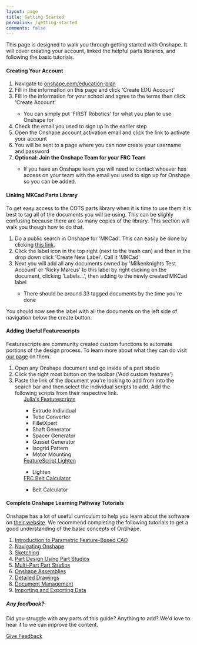 ```yaml
---
layout: page
title: Getting Started
permalink: /getting-started
comments: false
---
```


<!-- Left side -->
<div class="row justify-content-between">
    <div class="col-md-8 pr-5">
        <p>This page is designed to walk you through getting started with Onshape. It will cover creating your account, linked the helpful parts libraries, and following the basic tutorials.</p>
        <div id="account">
            <h4>Creating Your Account</h4>
            <ol>
                <li>Navigate to <a target="_blank" rel="noopener noreferrer" href="https://www.onshape.com/education-plan">onshape.com/education-plan</a></li>
                <li>Fill in the information on this page and click 'Create EDU Account'</li>
                <li>Fill in the information for your school and agree to the terms then click 'Create Account'</li>
                <ul><li>You can simply put 'FIRST Robotics' for what you plan to use Onshape for</li></ul>
                <li>Check the email you used to sign up in the earlier step</li>
                <li>Open the Onshape account activation email and click the link to activate your account</li>
                <li>You will be sent to a page where you can now create your username and password</li>
                <li><b>Optional: Join the Onshape Team for your FRC Team</b></li>
                <ul><li>If you have an Onshape team you will need to contact whoever has access on your team with the email you used to sign up for Onshape so you can be added.</li></ul>
                </ol>
        </div>
        <div id="mkcad">
            <h4>Linking MKCad Parts Library</h4>
            <p>To get easy access to the COTS parts library when it is time to use them it is best to tag all of the documents you will be using. This can be slighly confusing because there are so many copies of the library. This section will walk you though how to do that.</p>
            <ol>
            <li>Do a public search in Onshape for 'MKCad'. This can easily be done by clicking <a target="_blank" rel="noopener noreferrer" href="https://cad.onshape.com/documents?nodeId=3&resourceType=filter&q=_all:MKCad">this link</a>.</li>
            <li>Click the label icon in the top right (next to the trash can) and then in the drop down click 'Create New Label'. Call it 'MKCad'</li>
            <li>Next you will add all any documents owned by 'Milkenknights Test Account' or 'Ricky Marcus' to this label by right clicking on the document, clicking 'Labels...', then adding to the newly created MKCad label</li>
            <ul><li>There should be around 33 tagged documents by the time you're done</li></ul>
            </ol>
            <p>You should now see the label with all the documents on the left side of navigation below the create button.</p>
            <!-- Carousel -->
            <!-- <h6>Alternative instructions in picture form</h6>
            <div id="carouselExampleCaptions" class="carousel slide" data-interval="false" data-ride="carousel">
                <ol class="carousel-indicators">
                    <li data-target="#carouselExampleCaptions" data-slide-to="0" class="active"></li>
                    <li data-target="#carouselExampleCaptions" data-slide-to="1"></li>
                    <li data-target="#carouselExampleCaptions" data-slide-to="2"></li>
                </ol>
                <div class="carousel-inner" role="listbox">
                    <div class="carousel-item active text-center p-4">
                        <div class="row">
                        <div class="col-md-10 mx-auto">
                        <h5>Step 1</h5>
                        <img src="/assets/images/getting-started/mkcad/step1.png" class="d-block w-100" alt="...">
                        <p>Do a public search in Onshape for 'MKCad'. This can easily be done by clicking <a target="_blank" rel="noopener noreferrer" href="https://cad.onshape.com/documents?nodeId=3&resourceType=filter&q=_all:MKCad">this link</a>.</p>
                        </div>
                        </div>
                    </div>
                    <div class="carousel-item text-center p-4">
                        <div class="row">
                        <div class="col-md-10 mx-auto">
                        <h5>Step 2</h5>
                        <img src="/assets/images/getting-started/mkcad/step2.png" class="d-block w-100" alt="...">
                        <p>Click the label icon in the top right (next to the trash can) and then in the drop down click 'Create New Label'. Call it 'MKCad'</p>
                        </div>
                        </div>
                    </div>
                    <div class="carousel-item text-center p-4">
                        <div class="row">
                        <div class="col-md-10 mx-auto">
                        <h5>Step 3</h5>
                        <img src="/assets/images/getting-started/mkcad/step3.png" class="d-block w-100" alt="...">
                        <p>Next you will add all any documents owned by 'Milkenknights Test Account' or 'Ricky Marcus' to this label by right clicking on the document, clicking 'Labels...', then adding to the newly created MKCad label. There are about 33 of these documents.</p>
                        </div>
                        </div>
                    </div>                                        
                </div>
                <a class="carousel-control-prev" href="#carouselExampleCaptions" role="button" data-slide="prev">
                    <span class="carousel-control-prev-icon" aria-hidden="true"></span>
                    <span class="sr-only">Previous</span>
                </a>
                <a class="carousel-control-next" href="#carouselExampleCaptions" role="button" data-slide="next">
                    <span class="carousel-control-next-icon" aria-hidden="true"></span>
                    <span class="sr-only">Next</span>
                </a>
                </div> -->
        </div>
        <div id="featurescripts">
            <h4>Adding Useful Featurescripts</h4>
            <p>Featurescripts are community created custom functions to automate portions of the design process. To learn more about what they can do visit <a href="/cad-library#Featurescripts">our page</a> on them.</p>
            <ol>
                <li>Open any Onshape document and go inside of a part studio</li>
                <li>Click the right most button on the toolbar ('Add custom features')</li>
                <li>Paste the link of the document you're looking to add from into the search bar and then select the individual scripts to add. Add the following scripts from their respective link.
                <ul>
                    <a href="https://cad.onshape.com/documents/95c00401c440b44ad8799ef5/w/1f1ebce01a3b8eb6fa102975/e/f59ee8c28530122eb7fa9f5c" target="_blank">Julia's Featurescripts</a>
                    <ul>
                    <li>Extrude Individual</li>
                    <li>Tube Converter</li>
                    <li>FilletXpert</li>
                    <li>Shaft Generator</li>
                    <li>Spacer Generator</li>
                    <li>Gusset Generator</li>
                    <li>Isogrid Pattern</li>
                    <li>Motor Mounting</li>
                    </ul>
                    <a href="https://cad.onshape.com/documents/573f7d70e4b0fddafb52148c/v/85bb63ae5685ae3614116952/e/5eccf6d369b0312a728d77d3" target="_blank">FeatureScript Lighten</a>
                    <ul>
                    <li>Lighten</li>
                    </ul>
                    <a href="https://cad.onshape.com/documents/9cffa92db8b62219498f89af/w/06b332ccabc9d2e0aa0abf88/e/99672d1e329b38e647d90146" target="_blank">FRC Belt Calculator</a>
                    <ul>
                    <li>Belt Calculator</li>
                    </ul>
                </ul>
                </li>
            </ol>
        </div>
        <div id="tutorials">
            <h4>Complete Onshape Learning Pathway Tutorials</h4>
            <p>Onshape has a lot of useful curriculum to help you learn about the software on <a href="https://learn.onshape.com/" target="_blank">their website</a>. We recommend completing the following tutorials to get a good understanding of the basic concepts of OnShape.</p>
            <ol>
                <li><a href="https://learn.onshape.com/courses/introduction-to-parametric-feature-based-cad" target="_blank">Introduction to Parametric Feature-Based CAD</a></li>  
                <li><a href="https://learn.onshape.com/courses/fundamentals-navigating-onshape" target="_blank">Navigating Onshape</a></li>
                <li><a href="https://learn.onshape.com/courses/fundamentals-sketching" target="_blank">Sketching</a></li>
                <li><a href="https://learn.onshape.com/courses/fundamentals-part-design-using-part-studios" target="_blank">Part Design Using Part Studios</a></li> 
                <li><a href="https://learn.onshape.com/courses/fundamentals-multi-part-part-studios" target="_blank">Multi-Part Part Studios</a></li>           
                <li><a href="https://learn.onshape.com/courses/fundamentals-onshape-assemblies" target="_blank">Onshape Assemblies</a></li>           
                <li><a href="https://learn.onshape.com/courses/fundamentals-detailed-drawings" target="_blank">Detailed Drawings</a></li>         
                <li><a href="https://learn.onshape.com/courses/fundamentals-document-management" target="_blank">Document Management</a></li>  
                <li><a href="https://learn.onshape.com/courses/fundamentals-importing-and-exporting-data" target="_blank">Importing and Exporting Data</a></li>           
            </ol>
        </div>
    </div>
<!-- Right side -->
    <div class="col-md-4">
        <div class="sticky-top sticky-top-80">
            <h5>Any feedback?</h5>
            <p>Did you struggle with any parts of this guide? Anything to add? We'd love to hear it to we can improve the content.</p>
            <a href="/contribute" class="btn btn-primary">Give Feedback</a>
        </div>
    </div>
</div>

<script>
    function CopyText(text){
        // var text = "Example text to appear on clipboard";
        navigator.clipboard.writeText(text).then(function() {
            // console.log('Async: Copying to clipboard was successful!');
        }, function(err) {
            console.error('Async: Could not copy text: ', err);
        });
    }
</script>
